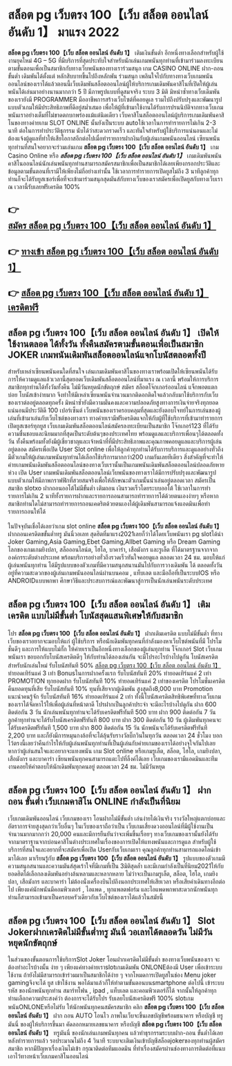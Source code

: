 # สล็อต pg เว็บตรง 100【เว็บ สล็อต ออนไลน์ อันดับ 1】  มาแรง 2022

**สล็อต pg เว็บตรง 100【เว็บ สล็อต ออนไลน์ อันดับ 1】** เติมเงินขั้นต่ำ  อีกหนึ่งทางเลือกสำหรับผู้ใช้งานยุคใหม่ 4G – 5G ที่มีบริการที่สุดประทับใจสำหรับนักเล่นเกมพนันทุกท่านที่เข้ามาร่วมลงทะเบียนตามขั้นตอนเพื่อเป็นสมาชิกกับทางเว็บพนันของทางเราร่วมสนุก เกม CASINO ONLINE ฝาก-ถอน ขั้นต่ำ เดิมพันได้ตั้งแต่ หลักสิบบาทขึ้นไปถึงหลักพัน ร่วมสนุก เพลินใจไปกับทางทางเว็บเกมพนันออนไลน์ของเราได้แล้วตอนนี้เว็บเดิมพันสล็อตออนไลน์ผู้ให้บริการเกมเดิมพันคาสิโนที่เปิดให้ผู้เล่นพนันได้เล่นมาอย่างนานมากกว่า 5 ปี มีภาพรูปแบบที่ดูสมจจริง ระบบ 3 มิติ
มิหนำซ้ำทางเว็บเดิมพันของเรายังมี  PROGRAMMER มืออาชีพการสร้างเว็บไซต์ที่คอยดูเล  รวมไปถึงปรับปรุงและพัฒนารูปแบบตัวเกมให้มีประสิทธิภาพที่ดีอยู่สม่ำเสมอ เพื่อให้ผู้ที่เข้ามาใช้งานได้รับการปรนนิบัติจากทางเว็บเกมพนันเราอย่างเต็มที่ไม่ขาดตกบกพร่องแม้แต่นิดเดียว เว็บคาสิโนสล็อตออนไลน์ผู้บริการเกมเดิมพันคาสิโนของทางค่ายเกม SLOT ONLINE นั้นยังเป็นระบบ autoใช้เวลาในการทำรายการไม่เกิน 2-3 นาที ต่อในการทำประวัติธุกรรม นับได้ว่าสะดวกรวดเร็ว และทันใจสำหรับผู้ใช้บริการแน่นอนและไม่ต้องแจ้งผู้ดูแลที่ทำให้เสียโอกาสอีกต่อไปเมื่อทำรายการฝากงินกับผู้เล่นเกมพนันออนไลน์
เซียนพนันทุกท่านที่สนใจอยากจะร่วมเล่นเกม **สล็อต pg เว็บตรง 100【เว็บ สล็อต ออนไลน์ อันดับ 1】** เกม Casino Online หรือ ***สล็อต pg เว็บตรง 100【เว็บ สล็อต ออนไลน์ อันดับ 1】*** เกมเดิมพันพนันคาสิโนออนไลน์นักเล่นพนันทุกท่านสามารถสมัครสมาชิกเพื่อเป็นสมาชิกได้เลยเพียงกรอกประวัติและข้อมูลตามขั้นตอนที่เรามีให้เพียงไม่กี่อย่างเท่านั้น ใช้เวลาการทำรายการเปิดยูสไม่ถึง 3 นาทีลูกค้าทุกท่านก็จะได้รับยูสเซอร์เพื่อที่จะเข้ามาร่วมสนุกสุดมันส์กับทางเว็บของเราสมัครเพื่อเปิดยูสกับทางเว็บเราณ เวลานี้รับเลยฟรีเครดิต 100%

## 👉 [สมัคร สล็อต pg เว็บตรง 100【เว็บ สล็อต ออนไลน์ อันดับ 1】](https://archa888.com/)
## 👉 [ทางเข้า สล็อต pg เว็บตรง 100【เว็บ สล็อต ออนไลน์ อันดับ 1】](https://archa888.com/)
## 👉 [สล็อต pg เว็บตรง 100【เว็บ สล็อต ออนไลน์ อันดับ 1】 เครดิตฟรี](https://archa888.com/)

## สล็อต pg เว็บตรง 100【เว็บ สล็อต ออนไลน์ อันดับ 1】 เปิดให้ใช้งานตลอด ได้ทั้งวัน ทั้งคืนสมัครตามขั้นตอนเพื่อเป็นสมาชิก JOKER เกมพนันเดิมพันสล็อตออนไลน์แจกโบนัสตลอดทั้งปี

สำหรับเหล่าเซียนพนันคนใดที่สนใจ เล่นเกมเดิมพันคาสิโนของทางเราพร้อมเปิดให้เซียนพนันได้รับการให้ความดูแลแล้วเวลานี้สุดยอดเว็บเดิมพันสล็อตออนไลน์ที่มาแรง ณ เวลานี้ พร้อมให้การบริการสมาชิกทุกท่านได้ทั้งวันทั้งคืน ไม่มีวันหยุดนักขัตฤกษ์ สมัคร สล็อตโจ๊กเกอร์ออนไลน์ แจ็กพอตแตกบ่อย โบนัสเข้าง่ายมาก จึงทำให้มีเหล่าเซียนพนันจำนวนมากติดอกติดใจแล้วกลับมาใช้บริการกับเว็บของเราต่ออยู่ตลอดทุกครั้ง มิหนำซ้ำยังมีความมั่นคงและความปลอดภัยสูงทางการเงินจ่ายจริงทุกยอดแน่นอนมีประวัติดี 100 เปอร์เซ็นต์ เว็บพนันของเราครอบคลุมที่สุดและยังตอบโจทย์ในการเล่นของผู้เล่นที่เข้ามาเล่นกับเว็บไซต์ของทางเรา
ทางค่ายเรามีฟรีเครดิตแจกให้กับผู้ที่ใช้บริการที่เข้ามาทำรายการเปิดยูสเซอร์ทุกยูส เว็บเกมเดิมพันสล็อตออนไลน์สมัครลงทะเบียนเป็นสมาชิก โจ๊กเกอร์123 ที่ได้รับความชื่นชอบและนิยมมากที่สุดเป็นระดับต้นๆของประเทศไทย พร้อมดูแลและบริการเพื่อนๆได้ตลอดทั้งวัน ทั้งคืนพร้อมทั้งยังมีผู้เชี่ยวชาญและเจ้าหน้าที่ที่มีประสิทธิภาพและคุณภาพคอยดูแลและบริการผู้เล่นอยู่ตลอด สมัครเพื่อเปิด User Slot online เพื่อให้ลูกค้าทุกท่านได้รับการบริการและดูแลอย่างทั่วถึงมีตัวเกมให้ผู้เล่นเกมพนันทุกท่านได้เลือกใช้บริการมากกว่า200 เกมกันเลยทีเดียว
สิ่งสำคัญที่จะทำให้ค่ายเกมพนันเดิมพันสล็อตออนไลน์ของทางเว็บเรานั้นเป็นเกมพนันเดิมพันสล็อตออนไลน์ปลอดภัยหายห่วง เปิด User  เกมพนันเดิมพันสล็อตออนไลน์เว็บพนันของทางเราได้มีการปรับปรุงและพัฒนารูปแบบตัวเกมให้มีภาพกราฟฟิกที่สวยสมจริงเพื่อให้ลักษณะตัวเกมนั้นน่าเล่นอยู่ตลอดเวลา สมัครเป็นสมาชิก slotxo ฝากถอนออโต้ไม่มีขั้นต่ำ เติมถอน เงินรวดเร็วโดยระบบออโต้ ใช้เวลาในการทำรายการไม่เกิน 2 นาทีทั้งรายการฝากและรายการถอนสามารถทำรายการได้ด้วยตนเองง่ายๆ หรือหากสมาชิกท่านใดไม่สามารถทำรายการถอนเคดริตด้วยตนเองได้ผู้เดิมพันสามารถแจ้งแอดมินเพื่อทำรายการถอนให้ได้

ในปัจจุบันเชื่อได้เลยว่าเกม slot online **สล็อต pg เว็บตรง 100【เว็บ สล็อต ออนไลน์ อันดับ 1】** ฝากถอนเครดิตขขั้นต่ำทรู มันนี่วอเลท สุดฮิตที่มาแรง2021เลยก็ว่าได้โดยเว็บพนันเรา pg slotได้นำ  Joker Gaming,Asia Gaming,Ebet Gaming,Allbet Gaming หรือ Dream Gaming โลกของเกมเกมยิงปลา, สล็อออนไลน์ต, ไฮโล, บาคาร่า, เสือมังกร และรูเล็ต ที่ได้มาตรฐานจากจากองค์กรระดับต่างประเทศ พร้อมบริการอย่างทั่วถึงรวดเร็วทันใจคอยดูแล ตลอดเวลา 24 ชม. มอบให้แก่ผู้เล่นพนันทุกท่าน ได้มีรูปแบบของตัวเกมที่มีความสนุกสนานมันไปกับการวางเดิมพัน ได้ ตลอดทั้งวัน อยู่ที่ความสะดวกของผู้เล่นเกมพนันออนไลน์ผ่านบนคอม , แท็บเลต และมือถือที่เป็นระบบIOS หรือ ANDROIDแบบพกพา ศึกษาวิธีและประสบการณ์และพัฒนาสู่การเป็นนักเล่นพนันระดับประเทศ

## สล็อต pg เว็บตรง 100【เว็บ สล็อต ออนไลน์ อันดับ 1】 เติมเครดิต แบบไม่มีขั้นต่ำ โบนัสสุดแสนพิเศษให้กับสมาชิก

โปร **สล็อต pg เว็บตรง 100【เว็บ สล็อต ออนไลน์ อันดับ 1】** ฝากเติมเครดิต แบบไม่มีขั้นต่ำ ที่ทางเว็บของเราอยากจะมอบให้แก่  ผู้ใช้บริการ หรือนักเดิมพันทุกคนที่กำลังมองหาเว็บไซต์พนันที่มี โปรโมชั่นดีๆ และการให้แบบไม่กั๊ก ให้ค่ายเราเป็นอีกหนึ่งทางเลือกของผู้เล่นทุกท่าน โจ๊กเกอร์ Slot เว็บเกมพนันเรา ขอบอกกับโบนัสเครดิตดีๆ ให้กับท่านได้ลองเล่นกัน จะมีโปรอะไรบ้างไปดูกัน
โบนัสเครดิตสำหรับนักเล่นใหม่ รับโบนัสทันที 50% [สล็อต pg เว็บตรง 100【เว็บ สล็อต ออนไลน์ อันดับ 1】](https://archa888.com/) ทำยอดเทิร์นแค่ 3 เท่า
Bonusในการฝากครั้งแรก รับโบนัสทันที 20% ทำยอดเทิร์นแค่ 2 เท่า
 PROMOTION ทุกยอดฝาก รับโบนัสทันที 10% ทำยอดเทิร์นแค่ 2 เท่าของเครดิต
โปรโมชั่นเครดิตคืนยอดทุนที่เสีย รับโบนัสทันที 10% ทุนที่เสียจากผู้เดิมพัน สูงสุดถึง8,000 บาท
 Promotion แนะนำคนรู้จัก รับโบนัสทันที 16% ทำยอดเทิร์นแค่ 2 เท่า
ทั้งนี้โบนัสเครดิตสิทธิพิเศษที่ทางเว็บเกมของเราได้จัดหาไว้ให้เพื่อผู้เล่นที่หน้าตาดี โปรฝากเป็นลูกค้าประจำ จะมีอะไรบ้างไปดูกัน
ฝาก 600 ติดต่อกัน 3 วัน นักเล่นพนันทุกท่านจะได้รับเครดิตฟรีทันที 500 บาท
ฝาก 900 ติดต่อกัน 7 วัน ลูกค้าทุกท่านจะได้รับโบนัสเครดิตฟรีทันที 800 บาท
ฝาก 300 ติดต่อกัน 10 วัน ผู้เดิมพันทุกคนจะได้รับเครดิตฟรีทันที 1,500 บาท
ฝาก 800 ติดต่อกัน 15 วัน นักพนันจะได้รับเครดิตฟรีทันที 2,200 บาท
และก็ยังมีการหมุนกงล้อที่จะได้ลุ้นรับรางวัลบิ๊กวินในทุกวัน ตลอดเวลา 24 ชั่วโมง บอกไว้ตรงนี้เลยว่าคืนกำไรให้กับผู้เล่นพนันทุกท่านที่เป็นผู้เล่นกับค่ายเกมของเราได้อย่างจุใจกันไปเลย หากว่าผู้เล่นสนใจและอยากจะแทงพนัน เกม Slot online หรือเกมรูเล็ต, สล็อต, ไฮโล, เกมยิงปลา, เสือมังกร และบาคาร่า เซียนพนันทุกคนสามารถแตะไปที่ลิ้งค์ได้เลย เว็บเกมของเรามีแอดมินและทีมงานคอยให้คำตอบให้นักเดิมพันทุกคนอยู่ ตลอดเวลา 24 ชม. ไม่มีวันหยุด

## สล็อต pg เว็บตรง 100【เว็บ สล็อต ออนไลน์ อันดับ 1】 ฝากถอน ขั้นต่ำ  เว็บเกมคาสิโน ONLINE กำลังเป็นที่นิยม

เว็บเกมเดิมพันออนไลน์ เว็บเกมของเรา โอนฝากไม่มีขั้นต่ำ เล่นง่ายได้เงินจริง รางวัลใหญ่แตกบ่อยและอัตราการจ่ายสูงสุดกว่าเว็บอื่นๆ ในเว็บของเราถือว่าเป็น เว็บเกมเสี่ยงดวงออนไลน์ที่มีผู้ใช้งานเป็นจำนวนมากมากกว่า 20,000 คนและมีการยืนยันว่าจะเพิ่มขึ้นเรื่อยๆ ทางเว็บเกมของเรานั้นยังได้รับจากมาตราฐานจากบ่อนคาสิโนต่างประเทศในเรื่องของการเปิดให้แทงพนันและการดูแล สำหรับผู้ใช้บริการที่สนใจและอยากที่จะสมัครเพื่อเปิด Userกับเว็บเกมเรา คุณลูกค้าทุกท่านสามารถแอดไลน์เข้ามาได้เลย
	มาเรียนรู้กับ **สล็อต pg เว็บตรง 100【เว็บ สล็อต ออนไลน์ อันดับ 1】** รูปแบบของตัวเกมมีความสนุกสนานและความมันส์สุดเร้าใจที่มีเกมที่เป็น 3มิติสุดล้ำ และมีเกมกำลังเป็นที่นิยม2021ให้กับยอดฮิตได้เลือกลงเดิมพันอย่างล้นหลามและหลากหลาย  ไม่ว่าจะเป็นเกมรูเล็ต, สล็อต, ไฮโล, เกมยิงปลา, เสือมังกร และบาคาร่า ไม่ต้องนั่งเครื่องบินไปถึงนอกประเทศให้เสียเวลา หรือเสียค่าเดินทางอีกต่อไป เพียงแค่นักพนันมีคอมพิวเตอร์ , ไอแพด , ทุกแพลตฟอร์ม และไอแพดพกพาสะดวกนักพนันทุกท่านก็สามารถเข้ามาเป็นครอบครัวเดียวกับเว็บไซต์ของเราได้แล้วในสมัยนี้

## สล็อต pg เว็บตรง 100【เว็บ สล็อต ออนไลน์ อันดับ 1】 Slot Jokerฝากเครดิตไม่มีขั้นต่ำทรู มันนี่ วอเลทได้ตลอดวัน ไม่มีวันหยุดนักขัตฤกษ์

ในส่วนของขั้นตอนการใช้บริการSlot Joker โอนฝากเครดิตไม่มีขั้นต่ำ ของทางเว็บพนันของเรา จะต้องทำอะไรบ้างนั้น ง่าย ๆ เพียงแค่ทางค่ายเราslotเกมเดิมพัน ONLONEต้องมี User เพื่อเข้าระบบใช้งาน ถ้ายังไม่มีสามารถเข้าร่วมมาเป็นสมาชิกได้ง่าย ๆ จากโหมดการเปิดยูสในช่อง Menu joker gamingจึงจะได้ ยูส เข้าใช้งาน พอได้มาแล้วก็ให้ทำตามขั้นตอนบนsmartphone ต่อไปนี้
เข้าระบบ รหัส  ของนักพนันทุกท่าน สมาร์ทโฟน , ipad , แท็บเลต และคอมพิวเตอร์ก็ได้
จากนั้นให้ลูกค้าทุกท่านเลือกความประสงค์ว่า ต้องการจะได้รับโปร รับเลยโบนัสเครดิตฟรี 100% slotเกมพนันONLONEหรือไม่รับ
ให้นักพนันทุกคนสมัครสมาชิก คลิก **สล็อต pg เว็บตรง 100【เว็บ สล็อต ออนไลน์ อันดับ 1】** ฝาก ถอน AUTO โอนไว ภาพในเว็บจะขึ้นเลขบัญชีพร้อมธนาคาร หรือบัญชี ทรู มันนี่ ของผู้ให้บริการขึ้นมา
คัดลอกหมายเลขธนาคาร หรือบัญชี **สล็อต pg เว็บตรง 100【เว็บ สล็อต ออนไลน์ อันดับ 1】** ทรูมันนี่ ของนักเล่นเกมพนันทุกคน แล้วทำธุรกรรมระบบฝาก-ถอน ขั้นต่ำได้เลย
หลังทำรายการแล้ว รอประมาณไม่ถึง 4 วินาที ระบบจะเติมเงินเข้าบัญชีสล็อตjokerของทุกท่านผู้สมัครสมาชิก
หากมีปัญหาเรื่องเงินไม่เข้า กรุณาติดต่อทีมแอดมิน ที่ทำเรื่องสมัครผ่านช่องทางการติดต่อที่แนบเอาไว้ทางหน้าเว็บเกมคาสิโนออนไลน์


